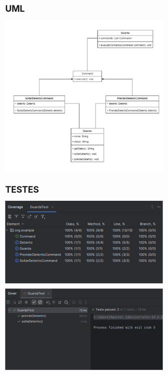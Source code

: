 <h1>UML</h1>

![command-uml.png](command-uml.png)

<h1>TESTES</h1>

![img.png](img.png)

![img_1.png](img_1.png)
